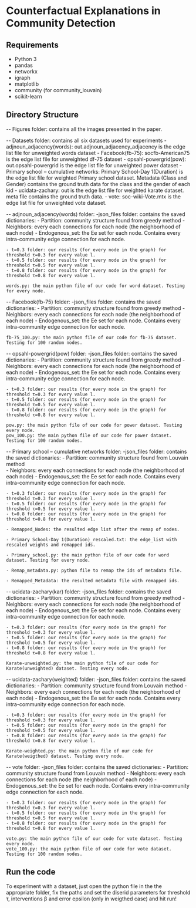 # Counterfactual Explanations in Community Detection

## Requirements

- Python 3
- pandas
- networkx 
- igraph
- matplotlib
- community (for community_louvain)
- scikit-learn

## Directory Structure

-- Figures folder: contains all the images presented in the paper.

-- Datasets folder: contains all six datasets used for experiments
	- adjnoun_adjacency(words): out.adjnoun_adjacency_adjacency is the edge list file for unweighted words dataset
	- Facebook(fb-75): socfb-American75 is the edge list file for unweighted df-75 dataset
	- opsahl-powergrid(pow): out.opsahl-powergrid is the edge list file for unweighted power dataset
	- Primary school – cumulative networks: Primary School-Day 1(Duration) is the edge list file for weighted Primary school dataset. Metadata (Class and Gender) contains the ground truth data for the class and the gender of each kid
	- ucidata-zachary: out is the edge list file for weighted karate dataset. meta file contains the ground truth data.
	- vote: soc-wiki-Vote.mtx is the edge list file for unweighted vote dataset.

-- adjnoun_adjacency(words) folder: 
	-json_files folder: contains the saved dictionaries:
		- Partition: community structure found from greedy method
		- Neighbors: every each connections for each node (the neighborhood of each node)
		- Endogenous_set: the Ee set for each node. Contains every intra-community edge connection for each node.

	- t=0.3 folder: our results (for every node in the graph) for threshold τ=0.3 for every value l.
	- t=0.5 folder: our results (for every node in the graph) for threshold τ=0.5 for every value l.
	- t=0.8 folder: our results (for every node in the graph) for threshold τ=0.8 for every value l.

	words.py: the main python file of our code for word dataset. Testing for every node.
	
-- Facebook(fb-75) folder:
	-json_files folder: contains the saved dictionaries:
		- Partition: community structure found from greedy method
		- Neighbors: every each connections for each node (the neighborhood of each node)
		- Endogenous_set: the Ee set for each node. Contains every intra-community edge connection for each node.

	fb-75_100.py: the main python file of our code for fb-75 dataset. Testing for 100 random nodes. 

-- opsahl-powergrid(pow) folder:
	-json_files folder: contains the saved dictionaries:
		- Partition: community structure found from greedy method
		- Neighbors: every each connections for each node (the neighborhood of each node)
		- Endogenous_set: the Ee set for each node. Contains every intra-community edge connection for each node.

	- t=0.3 folder: our results (for every node in the graph) for threshold τ=0.3 for every value l.
	- t=0.5 folder: our results (for every node in the graph) for threshold τ=0.5 for every value l.
	- t=0.8 folder: our results (for every node in the graph) for threshold τ=0.8 for every value l.

	pow.py: the main python file of our code for power dataset. Testing every node.
	pow_100.py: the main python file of our code for power dataset. Testing for 100 random nodes.

-- Primary school – cumulative networks folder:
	-json_files folder: contains the saved dictionaries:
		- Partition: community structure found from Louvain method		
		- Neighbors: every each connections for each node (the neighborhood of each node)
		- Endogenous_set: the Ee set for each node. Contains every intra-community edge connection for each node.

	- t=0.3 folder: our results (for every node in the graph) for threshold τ=0.3 for every value l.
	- t=0.5 folder: our results (for every node in the graph) for threshold τ=0.5 for every value l.
	- t=0.8 folder: our results (for every node in the graph) for threshold τ=0.8 for every value l.
	
	- Remapped_Nodes: the resulted edge list after the remap of nodes.

	- Primary School-Day 1(Duration)_rescaled.txt: the edge_list with rescaled weights and remapped ids.

	- Primary_school.py: the main python file of our code for word dataset. Testing for every node.

	- Remap_metadata.py: python file to remap the ids of metadata file.

	- Remapped_Metadata: the resulted metadata file with remapped ids.

-- ucidata-zachary(kar) folder: 
 	-json_files folder: contains the saved dictionaries:
		- Partition: community structure found from greedy method
		- Neighbors: every each connections for each node (the neighborhood of each node)
		- Endogenous_set: the Ee set for each node. Contains every intra-community edge connection for each node.

	- t=0.3 folder: our results (for every node in the graph) for threshold τ=0.3 for every value l.
	- t=0.5 folder: our results (for every node in the graph) for threshold τ=0.5 for every value l.
	- t=0.8 folder: our results (for every node in the graph) for threshold τ=0.8 for every value l.

	Karate-unweighted.py: the main python file of our code for Karate(unweighted) dataset. Testing every node.

-- ucidata-zachary(weighted) folder: 
	-json_files folder: contains the saved dictionaries:
		- Partition: community structure found from Louvain method
		- Neighbors: every each connections for each node (the neighborhood of each node)
		- Endogenous_set: the Ee set for each node. Contains every intra-community edge connection for each node.

	- t=0.3 folder: our results (for every node in the graph) for threshold τ=0.3 for every value l.
	- t=0.5 folder: our results (for every node in the graph) for threshold τ=0.5 for every value l.
	- t=0.8 folder: our results (for every node in the graph) for threshold τ=0.8 for every value l.

	Karate-weighted.py: the main python file of our code for Karate(weigthed) dataset. Testing every node.

-- vote folder:
	-json_files folder: contains the saved dictionaries:
		- Partition: community structure found from Louvain method
		- Neighbors: every each connections for each node (the neighborhood of each node)
		- Endogenous_set: the Ee set for each node. Contains every intra-community edge connection for each node.

	- t=0.3 folder: our results (for every node in the graph) for threshold τ=0.3 for every value l.
	- t=0.5 folder: our results (for every node in the graph) for threshold τ=0.5 for every value l.
	- t=0.8 folder: our results (for every node in the graph) for threshold τ=0.8 for every value l.

	vote.py: the main python file of our code for vote dataset. Testing every node.
	vote_100.py: the main python file of our code for vote dataset. Testing for 100 random nodes.



## Run the code

To experiment with a dataset, just open the python file in the the appropriate folder, fix the paths and set the diserid parameters for threshold τ, interventions β and error epsilon (only in weigthed case) and hit run! 

